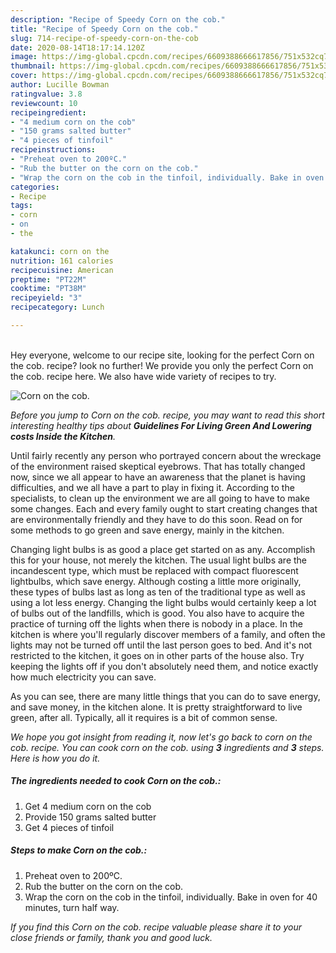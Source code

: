 ```yaml
---
description: "Recipe of Speedy Corn on the cob."
title: "Recipe of Speedy Corn on the cob."
slug: 714-recipe-of-speedy-corn-on-the-cob
date: 2020-08-14T18:17:14.120Z
image: https://img-global.cpcdn.com/recipes/6609388666617856/751x532cq70/corn-on-the-cob-recipe-main-photo.jpg
thumbnail: https://img-global.cpcdn.com/recipes/6609388666617856/751x532cq70/corn-on-the-cob-recipe-main-photo.jpg
cover: https://img-global.cpcdn.com/recipes/6609388666617856/751x532cq70/corn-on-the-cob-recipe-main-photo.jpg
author: Lucille Bowman
ratingvalue: 3.8
reviewcount: 10
recipeingredient:
- "4 medium corn on the cob"
- "150 grams salted butter"
- "4 pieces of tinfoil"
recipeinstructions:
- "Preheat oven to 200ºC."
- "Rub the butter on the corn on the cob."
- "Wrap the corn on the cob in the tinfoil, individually. Bake in oven for 40 minutes, turn half way."
categories:
- Recipe
tags:
- corn
- on
- the

katakunci: corn on the 
nutrition: 161 calories
recipecuisine: American
preptime: "PT22M"
cooktime: "PT38M"
recipeyield: "3"
recipecategory: Lunch

---
```

<br>
Hey everyone, welcome to our recipe site, looking for the perfect Corn on the cob. recipe? look no further! We provide you only the perfect Corn on the cob. recipe here. We also have wide variety of recipes to try.
<br>


![Corn on the cob.](https://img-global.cpcdn.com/recipes/6609388666617856/751x532cq70/corn-on-the-cob-recipe-main-photo.jpg)

<i>Before you jump to Corn on the cob. recipe, you may want to read this short interesting healthy tips about 
<strong>Guidelines For Living Green And Lowering costs Inside the Kitchen</strong>.</i>
</br>

Until fairly recently any person who portrayed concern about the wreckage of the environment raised skeptical eyebrows. That has totally changed now, since we all appear to have an awareness that the planet is having difficulties, and we all have a part to play in fixing it. According to the specialists, to clean up the environment we are all going to have to make some changes. Each and every family ought to start creating changes that are environmentally friendly and they have to do this soon. Read on for some methods to go green and save energy, mainly in the kitchen.

Changing light bulbs is as good a place get started on as any. Accomplish this for your house, not merely the kitchen. The usual light bulbs are the incandescent type, which must be replaced with compact fluorescent lightbulbs, which save energy. Although costing a little more originally, these types of bulbs last as long as ten of the traditional type as well as using a lot less energy. Changing the light bulbs would certainly keep a lot of bulbs out of the landfills, which is good. You also have to acquire the practice of turning off the lights when there is nobody in a place. In the kitchen is where you'll regularly discover members of a family, and often the lights may not be turned off until the last person goes to bed. And it's not restricted to the kitchen, it goes on in other parts of the house also. Try keeping the lights off if you don't absolutely need them, and notice exactly how much electricity you can save.

As you can see, there are many little things that you can do to save energy, and save money, in the kitchen alone. It is pretty straightforward to live green, after all. Typically, all it requires is a bit of common sense.


<i>We hope you got insight from reading it, now let's go back to corn on the cob. recipe. You can cook corn on the cob. using <strong>3</strong> ingredients and <strong>3</strong> steps. Here is how you do it.
</i>

##### The ingredients needed to cook Corn on the cob.:

1. Get 4 medium corn on the cob
1. Provide 150 grams salted butter
1. Get 4 pieces of tinfoil


##### Steps to make Corn on the cob.:

1. Preheat oven to 200ºC.
1. Rub the butter on the corn on the cob.
1. Wrap the corn on the cob in the tinfoil, individually. Bake in oven for 40 minutes, turn half way.


<i>If you find this Corn on the cob. recipe valuable please share it to your close friends or family, thank you and good luck.</i>
